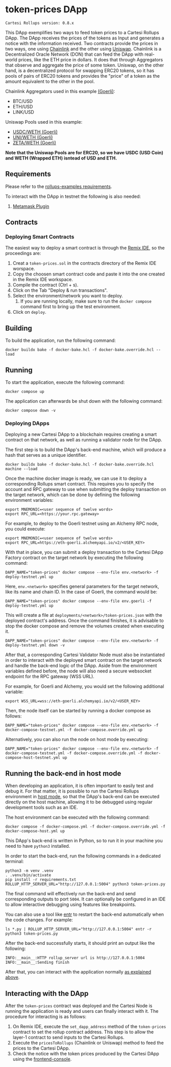 # token-prices DApp

```
Cartesi Rollups version: 0.8.x
```

This DApp exemplifies two ways to feed token prices to a Cartesi Rollups DApp. The DApp receives the prices of the tokens as Input and generates a notice with the information received. Two contracts provide the prices in two ways, one using [Chainlink](https://docs.chain.link/) and the other using [Uniswap](https://uniswap.org/). Chainlink is a Decentralized Oracle Network (DON) that can feed the DApp with real-world prices, like the ETH price in dollars. It does that through Aggregators that observe and aggregate the price of some token. Uniswap, on the other hand, is a decentralized protocol for swapping ERC20 tokens, so it has pools of pairs of ERC20 tokens and provides the "price" of a token as the amount equivalent to the other in the pool.

Chainlink Aggregators used in this example [(Goerli)](https://docs.chain.link/data-feeds/price-feeds/addresses#Goerli%20Testnet):
- BTC/USD
- ETH/USD
- LINK/USD

Uniswap Pools used in this example:
- [USDC/WETH (Goerli)](https://www.geckoterminal.com/pt/goerli-testnet/pools/0x647595535c370f6092c6dae9d05a7ce9a8819f37)
- [UNI/WETH (Goerli)](https://www.geckoterminal.com/pt/goerli-testnet/pools/0x28cee28a7c4b4022ac92685c07d2f33ab1a0e122)
- [ZETA/WETH (Goerli)](https://www.geckoterminal.com/pt/goerli-testnet/pools/0xb3a16c2b68bbb0111ebd27871a5934b949837d95)

**Note that the Uniswap Pools are for ERC20, so we have USDC (USD Coin) and WETH (Wrapped ETH) isntead of USD and ETH.**


## Requirements

Please refer to the [rollups-examples requirements](https://github.com/cartesi/rollups-examples/tree/main/README.md#requirements).

To interact with the DApp in testnet the following is also needed:
1. [Metamask Plugin](https://metamask.io/)

## Contracts



### Deploying Smart Contracts

The easiest way to deploy a smart contract is through the [Remix IDE](https://remix.ethereum.org), so the proceedings are:

1. Creat a `token-prices.sol` in the contracts directory of the Remix IDE worspace.
2. Copy the choosen smart contract code and paste it into the one created in the Remix IDE workspace.
3. Compile the contract (Ctrl + s).
4. Click on the Tab "Deploy & run transactions".
5. Select the environment/network you want to deploy.
    1. If you are running locally, make sure to run the `docker compose` command first to bring up the test environment.
6. Click on `deploy`.

## Building

To build the application, run the following command:

```shell
docker buildx bake -f docker-bake.hcl -f docker-bake.override.hcl --load
```

## Running

To start the application, execute the following command:

```shell
docker compose up
```

The application can afterwards be shut down with the following command:

```shell
docker compose down -v
```

### Deploying DApps

Deploying a new Cartesi DApp to a blockchain requires creating a smart contract on that network, as well as running a validator node for the DApp.

The first step is to build the DApp's back-end machine, which will produce a hash that serves as a unique identifier.

```shell
docker buildx bake -f docker-bake.hcl -f docker-bake.override.hcl machine --load
```

Once the machine docker image is ready, we can use it to deploy a corresponding Rollups smart contract.
This requires you to specify the account and RPC gateway to use when submitting the deploy transaction on the target network, which can be done by defining the following environment variables:

```shell
export MNEMONIC=<user sequence of twelve words>
export RPC_URL=<https://your.rpc.gateway>
```

For example, to deploy to the Goerli testnet using an Alchemy RPC node, you could execute:

```shell
export MNEMONIC=<user sequence of twelve words>
export RPC_URL=https://eth-goerli.alchemyapi.io/v2/<USER_KEY>
```

With that in place, you can submit a deploy transaction to the Cartesi DApp Factory contract on the target network by executing the following command:

```shell
DAPP_NAME="token-prices" docker compose --env-file env.<network> -f deploy-testnet.yml up
```

Here, `env.<network>` specifies general parameters for the target network, like its name and chain ID. In the case of Goerli, the command would be:

```shell
DAPP_NAME="token-prices" docker compose --env-file env.goerli -f deploy-testnet.yml up
```

This will create a file at `deployments/<network>/token-prices.json` with the deployed contract's address.
Once the command finishes, it is advisable to stop the docker compose and remove the volumes created when executing it.

```shell
DAPP_NAME="token-prices" docker compose --env-file env.<network> -f deploy-testnet.yml down -v
```

After that, a corresponding Cartesi Validator Node must also be instantiated in order to interact with the deployed smart contract on the target network and handle the back-end logic of the DApp.
Aside from the environment variables defined before, the node will also need a secure websocket endpoint for the RPC gateway (WSS URL).

For example, for Goerli and Alchemy, you would set the following additional variable:

```shell
export WSS_URL=wss://eth-goerli.alchemyapi.io/v2/<USER_KEY>
```

Then, the node itself can be started by running a docker compose as follows:

```shell
DAPP_NAME="token-prices" docker compose --env-file env.<network> -f docker-compose-testnet.yml -f docker-compose.override.yml up
```

Alternatively, you can also run the node on host mode by executing:

```shell
DAPP_NAME="token-prices" docker compose --env-file env.<network> -f docker-compose-testnet.yml -f docker-compose.override.yml -f docker-compose-host-testnet.yml up
```

## Running the back-end in host mode

When developing an application, it is often important to easily test and debug it. For that matter, it is possible to run the Cartesi Rollups environment in [host mode](https://github.com/cartesi/rollups-examples/tree/main/README.md#host-mode), so that the DApp's back-end can be executed directly on the host machine, allowing it to be debugged using regular development tools such as an IDE.

The host environment can be executed with the following command:

```shell
docker compose -f docker-compose.yml -f docker-compose.override.yml -f docker-compose-host.yml up
```

This DApp's back-end is written in Python, so to run it in your machine you need to have `python3` installed.

In order to start the back-end, run the following commands in a dedicated terminal:

```shell
python3 -m venv .venv
. .venv/bin/activate
pip install -r requirements.txt
ROLLUP_HTTP_SERVER_URL="http://127.0.0.1:5004" python3 token-prices.py
```

The final command will effectively run the back-end and send corresponding outputs to port `5004`.
It can optionally be configured in an IDE to allow interactive debugging using features like breakpoints.

You can also use a tool like [entr](https://eradman.com/entrproject/) to restart the back-end automatically when the code changes. For example:

```shell
ls *.py | ROLLUP_HTTP_SERVER_URL="http://127.0.0.1:5004" entr -r python3 token-prices.py
```

After the back-end successfully starts, it should print an output like the following:

```log
INFO:__main__:HTTP rollup_server url is http://127.0.0.1:5004
INFO:__main__:Sending finish
```

After that, you can interact with the application normally [as explained above](#interacting-with-the-application).


## Interacting with the DApp

After the `token-prices` contract was deployed and the Cartesi Node is running the application is ready and users can finally interact with it. The procedure for interacting is as follows:

1. On Remix IDE, execute the `set_dapp_address` method of the `token-prices` contract to set the rollup contract address. This step is to allow the layer-1 contract to send inputs to the Cartesi Rollups.
2. Execute the `pricesToRollups` (Chainlink or Uniswap) method to feed the prices to the Cartesi DApp.
3. Check the notice with the token prices produced by the Cartesi DApp using the [frontend-console](https://github.com/cartesi/rollups-examples/tree/main/frontend-console).